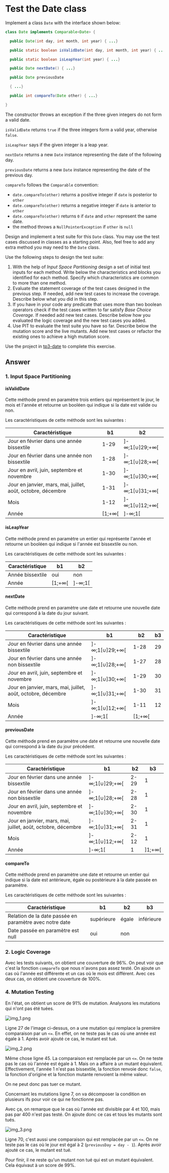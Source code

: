 # Test the Date class

Implement a class `Date` with the interface shown below:

```java
class Date implements Comparable<Date> {

  public Date(int day, int month, int year) { ...}

  public static boolean isValidDate(int day, int month, int year) { ...}

  public static boolean isLeapYear(int year) { ...}

  public Date nextDate() { ...}

  public Date previousDate

  { ...}

  public int compareTo(Date other) { ...}

}
```

The constructor throws an exception if the three given integers do not form a valid date.

`isValidDate` returns `true` if the three integers form a valid year, otherwise `false`.

`isLeapYear` says if the given integer is a leap year.

`nextDate` returns a new `Date` instance representing the date of the following day.

`previousDate` returns a new `Date` instance representing the date of the previous day.

`compareTo` follows the `Comparable` convention:

* `date.compareTo(other)` returns a positive integer if `date` is posterior to `other`
* `date.compareTo(other)` returns a negative integer if `date` is anterior to `other`
* `date.compareTo(other)` returns `0` if `date` and `other` represent the same date.
* the method throws a `NullPointerException` if `other` is `null`

Design and implement a test suite for this `Date` class.
You may use the test cases discussed in classes as a starting point.
Also, feel free to add any extra method you may need to the `Date` class.

Use the following steps to design the test suite:

1. With the help of *Input Space Partitioning* design a set of initial test inputs for each method. Write below the
   characteristics and blocks you identified for each method. Specify which characteristics are common to more than one
   method.
2. Evaluate the statement coverage of the test cases designed in the previous step. If needed, add new test cases to
   increase the coverage. Describe below what you did in this step.
3. If you have in your code any predicate that uses more than two boolean operators check if the test cases written to
   far satisfy *Base Choice Coverage*. If needed add new test cases. Describe below how you evaluated the logic coverage
   and the new test cases you added.
4. Use PIT to evaluate the test suite you have so far. Describe below the mutation score and the live mutants. Add new
   test cases or refactor the existing ones to achieve a high mutation score.

Use the project in [tp3-date](../code/tp3-date) to complete this exercise.

## Answer

### 1. Input Space Partitioning

#### isValidDate

Cette méthode prend en paramètre trois entiers qui représentent le jour, le mois et l'année et retourne un booléen qui
indique si la date est valide ou non.

Les caractéristiques de cette méthode sont les suivantes :

| Caractéristique                                              | b1     | b2             |
|--------------------------------------------------------------|--------|----------------|
| Jour en février dans une année bissextile                    | 1-29   | ]-∞;1[∪]29;+∞[ |
| Jour en février dans une année non bissextile                | 1-28   | ]-∞;1[∪]28;+∞[ |
| Jour en avril, juin, septembre et novembre                   | 1-30   | ]-∞;1[∪]30;+∞[ |
| Jour en janvier, mars, mai, juillet, août, octobre, décembre | 1-31   | ]-∞;1[∪]31;+∞[ |
| Mois                                                         | 1-12   | ]-∞;1[∪]12;+∞[ |
| Année                                                        | [1;+∞[ | ]-∞;1[         |

#### isLeapYear

Cette méthode prend en paramètre un entier qui représente l'année et retourne un booléen qui indique si l'année est
bissextile ou non.

Les caractéristiques de cette méthode sont les suivantes :

| Caractéristique  | b1     | b2     |
|------------------|--------|--------|
| Année bissextile | oui    | non    |
| Année            | [1;+∞[ | ]-∞;1[ |

#### nextDate

Cette méthode prend en paramètre une date et retourne une nouvelle date qui correspond à la date du jour suivant.

Les caractéristiques de cette méthode sont les suivantes :

| Caractéristique                                              | b1             | b2     | b3  |
|--------------------------------------------------------------|----------------|--------|-----|
| Jour en février dans une année bissextile                    | ]-∞;1[∪]29;+∞[ | 1-28   | 29  |
| Jour en février dans une année non bissextile                | ]-∞;1[∪]28;+∞[ | 1-27   | 28  |
| Jour en avril, juin, septembre et novembre                   | ]-∞;1[∪]30;+∞[ | 1-29   | 30  |
| Jour en janvier, mars, mai, juillet, août, octobre, décembre | ]-∞;1[∪]31;+∞[ | 1-30   | 31  |
| Mois                                                         | ]-∞;1[∪]12;+∞[ | 1-11   | 12  |
| Année                                                        | ]-∞;1[         | [1;+∞[ |     |

#### previousDate

Cette méthode prend en paramètre une date et retourne une nouvelle date qui correspond à la date du jour précédent.

Les caractéristiques de cette méthode sont les suivantes :

| Caractéristique                                              | b1             | b2   | b3     |
|--------------------------------------------------------------|----------------|------|--------|
| Jour en février dans une année bissextile                    | ]-∞;1[∪]29;+∞[ | 2-29 | 1      |
| Jour en février dans une année non bissextile                | ]-∞;1[∪]28;+∞[ | 2-28 | 1      |
| Jour en avril, juin, septembre et novembre                   | ]-∞;1[∪]30;+∞[ | 2-30 | 1      |
| Jour en janvier, mars, mai, juillet, août, octobre, décembre | ]-∞;1[∪]31;+∞[ | 2-31 | 1      |
| Mois                                                         | ]-∞;1[∪]12;+∞[ | 2-12 | 1      |
| Année                                                        | ]-∞;1[         | 1    | ]1;+∞[ |

#### compareTo

Cette méthode prend en paramètre une date et retourne un entier qui indique si la date est antérieure, égale ou
postérieure à la date passée en paramètre.

Les caractéristiques de cette méthode sont les suivantes :

| Caractéristique                                         | b1         | b2    | b3         |
|---------------------------------------------------------|------------|-------|------------|
| Relation de la date passée en paramètre avec notre date | supérieure | égale | inférieure |
| Date passée en paramètre est null                       | oui        | non   |            |

### 2. Logic Coverage

Avec les tests suivants, on obtient une couverture de 96%.
On peut voir que c'est la fonction `compareTo` que nous n'avons pas assez testé.
On ajoute un cas où l'année est différente et un cas où le mois est différent.
Avec ces deux cas, on obtient une couverture de 100%.

### 4. Mutation Testing

En l'état, on obtient un score de 91% de mutation. Analysons les mutations qui n'ont pas été tuées.

![img_1.png](img_1.png)

Ligne 27 de l'image ci-dessus, on a une mutation qui remplace la première comparaison par un `<=`.
En effet, on ne teste pas le cas où une année est égale à 1. Après avoir ajouté ce cas, le mutant est tué.

![img_2.png](img_2.png)

Même chose ligne 45. La comparaison est remplacée par un `<=`.
On ne teste pas le cas où l'année est égale à 1. Mais on a affaire à un mutant équivalent.
Effectivement, l'année 1 n'est pas bissextile, la fonction renvoie donc `false`, la fonction d'origine et la fonction
mutante renvoient la même valeur.

On ne peut donc pas tuer ce mutant.

Concernant les mutations ligne 7, on va décomposer la condition en plusieurs ifs pour voir ce qui ne fonctionne pas.

Avec ça, on remarque que le cas où l'année est divisible par 4 et 100, mais pas par 400 n'est pas testé.
On ajoute donc ce cas et tous les mutants sont tués.

![img_3.png](img_3.png)

Ligne 70, c'est aussi une comparaison qui est remplacée par un `<=`.
On ne teste pas le cas où le jour est égal à 2 (`previousDay = day - 1`).
Après avoir ajouté ce cas, le mutant est tué.

Pour finir, il ne reste qu'un mutant non tué qui est un mutant équivalent. Cela équivaut à un score de 99%.